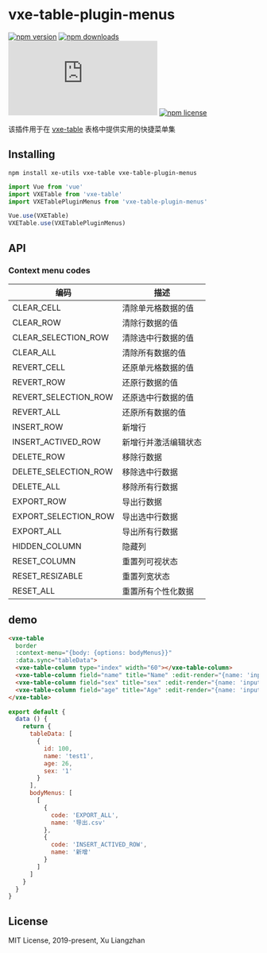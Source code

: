 # vxe-table-plugin-menus

[![npm version](https://img.shields.io/npm/v/vxe-table-plugin-menus.svg?style=flat-square)](https://www.npmjs.org/package/vxe-table-plugin-menus)
[![npm downloads](https://img.shields.io/npm/dm/vxe-table-plugin-menus.svg?style=flat-square)](http://npm-stat.com/charts.html?package=vxe-table-plugin-menus)
[![gzip size: JS](http://img.badgesize.io/https://unpkg.com/vxe-table-plugin-menus/dist/index.min.js?compression=gzip&label=gzip%20size:%20JS)](https://unpkg.com/vxe-table-plugin-menus/dist/index.min.js)
[![npm license](https://img.shields.io/github/license/mashape/apistatus.svg)](https://github.com/xuliangzhan/vxe-table-plugin-menus/blob/master/LICENSE)

该插件用于在 [vxe-table](https://github.com/xuliangzhan/vxe-table) 表格中提供实用的快捷菜单集

## Installing

```shell
npm install xe-utils vxe-table vxe-table-plugin-menus
```

```javascript
import Vue from 'vue'
import VXETable from 'vxe-table'
import VXETablePluginMenus from 'vxe-table-plugin-menus'

Vue.use(VXETable)
VXETable.use(VXETablePluginMenus)
```

## API

### Context menu codes

| 编码 | 描述 |
|------|------|
| CLEAR_CELL | 清除单元格数据的值 |
| CLEAR_ROW  | 清除行数据的值 |
| CLEAR_SELECTION_ROW  | 清除选中行数据的值 |
| CLEAR_ALL  | 清除所有数据的值 |
| REVERT_CELL  | 还原单元格数据的值 |
| REVERT_ROW  | 还原行数据的值 |
| REVERT_SELECTION_ROW  | 还原选中行数据的值 |
| REVERT_ALL  | 还原所有数据的值 |
| INSERT_ROW | 新增行 |
| INSERT_ACTIVED_ROW | 新增行并激活编辑状态 |
| DELETE_ROW | 移除行数据 |
| DELETE_SELECTION_ROW  | 移除选中行数据 |
| DELETE_ALL | 移除所有行数据 |
| EXPORT_ROW | 导出行数据 |
| EXPORT_SELECTION_ROW | 导出选中行数据 |
| EXPORT_ALL  | 导出所有行数据 |
| HIDDEN_COLUMN | 隐藏列 |
| RESET_COLUMN | 重置列可视状态 |
| RESET_RESIZABLE | 重置列宽状态 |
| RESET_ALL | 重置所有个性化数据 |

## demo

```html
<vxe-table
  border
  :context-menu="{body: {options: bodyMenus}}"
  :data.sync="tableData">
  <vxe-table-column type="index" width="60"></vxe-table-column>
  <vxe-table-column field="name" title="Name" :edit-render="{name: 'input'}"></vxe-table-column>
  <vxe-table-column field="sex" title="sex" :edit-render="{name: 'input'}"></vxe-table-column>
  <vxe-table-column field="age" title="Age" :edit-render="{name: 'input'}"></vxe-table-column>
</vxe-table>
```

```javascript
export default {
  data () {
    return {
      tableData: [
        {
          id: 100,
          name: 'test1',
          age: 26,
          sex: '1'
        }
      ],
      bodyMenus: [
        [
          {
            code: 'EXPORT_ALL',
            name: '导出.csv'
          },
          {
            code: 'INSERT_ACTIVED_ROW',
            name: '新增'
          }
        ]
      ]
    }
  }
}
```

## License

MIT License, 2019-present, Xu Liangzhan
